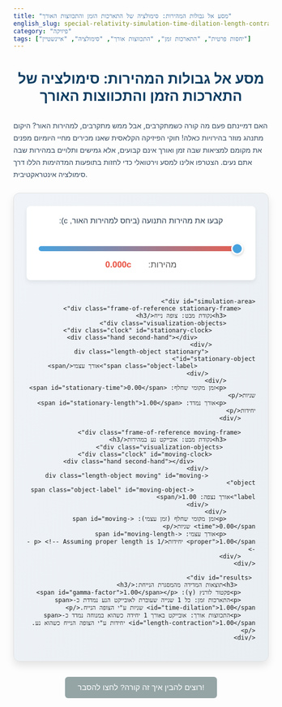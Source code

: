 ```yaml
---
title: "מסע אל גבולות המהירות: סימולציה של התארכות הזמן והתכווצות האורך"
english_slug: special-relativity-simulation-time-dilation-length-contraction
category: "פיזיקה"
tags: ["יחסות פרטית", "התארכות זמן", "התכווצות אורך", "סימולציה", "איינשטיין"]
---
```

# מסע אל גבולות המהירות: סימולציה של התארכות הזמן והתכווצות האורך

האם דמיינתם פעם מה קורה כשמתקרבים, אבל ממש מתקרבים, למהירות האור? היקום מתנהג מוזר בהירויות כאלה! חוקי הפיזיקה הקלאסית שאנו מכירים מחיי היומיום מפנים את מקומם למציאות שבה זמן ואורך אינם קבועים, אלא גמישים ותלויים במהירות שבה אתם נעים. הצטרפו אלינו למסע וירטואלי כדי לחזות בתופעות המדהימות הללו דרך סימולציה אינטראקטיבית.

<div id="app-container">
    <div id="controls">
        <label for="velocity-slider">קבעו את מהירות התנועה (ביחס למהירות האור, c):</label><br>
        <input type="range" id="velocity-slider" min="0" max="0.999" step="0.001" value="0">
        <div id="velocity-display-container">
             מהירות: <span id="velocity-display">0.000c</span>
        </div>
    </div>

    <div id="simulation-area">
        <div class="frame-of-reference stationary-frame">
            <h3>נקודת מבט: צופה נייח</h3>
            <div class="visualization-objects">
                <div class="clock" id="stationary-clock">
                    <div class="hand second-hand"></div>
                </div>
                 <div class="length-object stationary" id="stationary-object">
                    <span class="object-label">אורך עצמי</span>
                 </div>
            </div>
            <p>זמן מקומי שחלף: <span id="stationary-time">0.00</span> שניות</p>
            <p>אורך נמדד: <span id="stationary-length">1.00</span> יחידות</p>
        </div>

        <div class="frame-of-reference moving-frame">
            <h3>נקודת מבט: אובייקט נע במהירות</h3>
             <div class="visualization-objects">
                <div class="clock" id="moving-clock">
                     <div class="hand second-hand"></div>
                 </div>
                 <div class="length-object moving" id="moving-object">
                     <span class="object-label" id="moving-object-label">אורך נצפה: 1.00</span>
                 </div>
            </div>
            <p>זמן מקומי שחלף (זמן עצמי): <span id="moving-time">0.00</span> שניות</p>
            <p>אורך עצמי: <span id="moving-length-proper">1.00</span> יחידות</p> <!-- Assuming proper length is 1 -->
        </div>
    </div>

     <div id="results">
         <h3>תוצאות המדידה מהמסגרת הנייחת:</h3>
        <p>פקטור לורנץ (γ): <span id="gamma-factor">1.00</span></p>
        <p>התארכות זמן: כל 1 שנייה שעוברת לאובייקט הנע נמדדת כ-<span id="time-dilation">1.00</span> שניות ע"י הצופה הנייח.</p>
        <p>התכווצות אורך: אובייקט באורך 1 יחידה כשהוא במנוחה נמדד כ-<span id="length-contraction">1.00</span> יחידות ע"י הצופה הנייח כשהוא נע.</p>
    </div>
</div>

<button id="toggle-explanation">רוצים להבין איך זה קורה? לחצו להסבר!</button>

<div id="explanation" style="display: none;">
    <h2>מאחורי הקלעים: תורת היחסות הפרטית בהסבר פשוט</h2>
    <p>בתורת היחסות הפרטית, אלברט איינשטיין שינה את האופן שבו אנו מבינים את המרחב והזמן. הרעיון המרכזי הוא שמהירות האור (c) בריק היא קבועה ואוניברסלית - היא זהה לכל צופה, ללא קשר למהירות שלו. כדי שזה יהיה נכון, דברים מוזרים חייבים לקרות למרחב וזמן עצמם!</p>

    <h3>הזמן מתמתח: התארכות הזמן (Time Dilation)</h3>
    <p>אם יש לכם שני שעונים זהים, אחד לידכם ואחד נע ביחס אליכם במהירות גבוהה (v), אתם, כצופים נייחים, תראו שהשעון הנע "מתקתק" לאט יותר מהשעון שלכם. ככל שהמהירות v קרובה יותר ל-c, האפקט דרמטי יותר. נוסחת הקסם שמחברת בין הזמן שחלף בשעון הנייח (Δt) לזמן שחלף בשעון הנע (Δt₀ - הנקרא "זמן עצמי" כי הוא נמדד במסגרת המנוחה של השעון) היא: Δt = γ * Δt₀</p>
    <p>הגורם γ (אות יוונית גמא) נקרא "פקטור לורנץ" והוא מחושב כך: γ = 1 / √(1 - v²/c²). שימו לב: ככל ש-v עולה, v²/c² מתקרב ל-1, המכנה מתקרב ל-0, וגמא שואף לאינסוף! כלומר, בזמן ששנייה אחת חולפת בשעון הנע, כמות אינסופית של זמן יכולה לחלוף עבור צופה נייח כשהמהירות קרובה מאוד ל-c.</p>

    <h3>האורך מתכווץ: התכווצות האורך (Length Contraction)</h3>
    <p>באופן דומה, עצם שנע ביחס אליכם במהירות v ייראה לכם קצר יותר בכיוון התנועה מאורכו האמיתי (האורך העצמי, L₀, הנמדד כשהעצם במנוחה יחסית לצופה). הקשר כאן הפוך מהזמן: L = L₀ / γ. </p>
    <p>שוב, γ הוא פקטור לורנץ. ככל ש-v מתקרבת ל-c, גמא גדל, והאורך הנמדד (L) קטן ושואף לאפס. זה כאילו שהעצם נמעך או נדחס בכיוון התנועה מנקודת המבט של הצופה הנייח.</p>
    <p>הסימולציה שלפניכם מאפשרת לכם לשחק עם המהירות (v) ולראות באופן ויזואלי ועם מספרים כיצד פקטור לורנץ גדל, וכיצד הוא משפיע על התארכות הזמן (זמן השעון הנע עובר לאט יותר מבחינתכם) והתכווצות האורך (האובייקט הנע קצר יותר מבחינתכם).</p>
</div>

<style>
    #app-container {
        font-family: 'Heebo', sans-serif; /* Using Heebo or similar clean font */
        direction: rtl;
        text-align: right;
        padding: 25px;
        border: 1px solid #e0e0e0;
        border-radius: 12px;
        max-width: 900px;
        margin: 25px auto;
        background: linear-gradient(to bottom right, #f0f4f8, #e9eef2); /* Soft gradient background */
        box-shadow: 0 8px 16px rgba(0,0,0,0.1);
        overflow: hidden; /* Clear floats/margins */
    }

    h1, h2, h3 {
        color: #2c3e50; /* Dark blue/grey */
        text-align: center;
        margin-bottom: 20px;
        font-weight: 600;
    }

    h1 {
        margin-bottom: 30px;
        color: #0a3d62; /* Darker blue */
    }

    p {
        color: #34495e; /* Slightly lighter text color */
        line-height: 1.7;
    }

    #controls {
        margin-bottom: 35px;
        padding: 20px;
        background-color: #ffffff;
        border-radius: 8px;
        box-shadow: 0 4px 8px rgba(0,0,0,0.07);
        text-align: center;
    }

    #controls label {
        font-size: 1.1em;
        color: #2c3e50;
        margin-bottom: 10px;
        display: block;
    }

    #velocity-slider {
        width: 98%;
        margin-top: 15px;
        -webkit-appearance: none;
        appearance: none;
        height: 10px;
        background: linear-gradient(to right, #3498db, #e74c3c); /* Gradient for slider track */
        outline: none;
        opacity: 0.9;
        transition: opacity 0.2s ease-in-out;
        border-radius: 5px;
    }

    #velocity-slider:hover {
        opacity: 1;
    }

    #velocity-slider::-webkit-slider-thumb {
        -webkit-appearance: none;
        appearance: none;
        width: 24px;
        height: 24px;
        background: #3498db; /* Blue thumb */
        cursor: pointer;
        border-radius: 50%;
        border: 3px solid #ffffff;
        box-shadow: 0 2px 5px rgba(0,0,0,0.2);
        transition: background-color 0.3s ease;
    }
     #velocity-slider:hover::-webkit-slider-thumb {
         background-color: #2980b9; /* Darker blue on hover */
     }


    #velocity-slider::-moz-range-thumb {
        width: 24px;
        height: 24px;
        background: #3498db; /* Blue thumb */
        cursor: pointer;
        border-radius: 50%;
        border: 3px solid #ffffff;
        box-shadow: 0 2px 5px rgba(0,0,0,0.2);
        transition: background-color 0.3s ease;
    }
    #velocity-slider:hover::-moz-range-thumb {
        background-color: #2980b9; /* Darker blue on hover */
    }

     #velocity-display-container {
         margin-top: 15px;
         font-size: 1.2em;
         color: #555;
     }

    #velocity-display {
        font-weight: bold;
        color: #e74c3c; /* Red color for speed */
        min-width: 80px; /* Prevent jumping */
        display: inline-block;
        text-align: left; /* Align 'c' part nicely */
    }

    #simulation-area {
        display: flex;
        justify-content: space-around;
        gap: 30px;
        margin-bottom: 35px;
        flex-wrap: wrap;
    }

    .frame-of-reference {
        flex: 1;
        min-width: 280px; /* Ensure minimum width */
        padding: 20px;
        border: 1px solid #bdc3c7; /* Light grey border */
        border-radius: 8px;
        background-color: #ffffff;
        text-align: center;
        box-shadow: 0 4px 8px rgba(0,0,0,0.07);
        transition: border-color 0.3s ease, box-shadow 0.3s ease;
    }

    .moving-frame {
         border-color: #3498db; /* Blue border for moving frame */
         box-shadow: 0 4px 12px rgba(52, 152, 219, 0.2); /* Blue shadow */
    }


    .visualization-objects {
        display: flex;
        justify-content: space-around;
        align-items: center;
        margin: 20px 0;
        min-height: 100px; /* Ensure space even if objects shrink */
    }

    .clock {
        width: 90px;
        height: 90px;
        border: 4px solid #333;
        border-radius: 50%;
        margin: 0 10px;
        position: relative;
        background-color: #ecf0f1; /* Light background */
        box-shadow: inset 0 0 10px rgba(0,0,0,0.1);
        flex-shrink: 0; /* Prevent shrinking */
    }

    .clock::after { /* Center dot */
        content: '';
        position: absolute;
        top: 50%;
        left: 50%;
        width: 8px;
        height: 8px;
        background: #333;
        border-radius: 50%;
        transform: translate(-50%, -50%);
        z-index: 2;
    }

     .clock .hand {
        position: absolute;
        bottom: 50%;
        left: 50%;
        width: 4px;
        height: 40%;
        background: #e74c3c; /* Red hand */
        transform-origin: bottom center;
        transform: translateX(-50%) rotate(0deg);
        z-index: 1;
        border-radius: 2px;
     }

    .length-object {
        height: 25px; /* Thicker bar */
        background-color: #2ecc71; /* Emerald green */
        margin: 0 10px;
        border-radius: 4px;
        transition: width 0.3s ease-out, background-color 0.3s ease; /* Smooth transitions */
        position: relative;
        display: flex; /* For centering label */
        justify-content: center;
        align-items: center;
        color: white;
        font-weight: bold;
        text-shadow: 1px 1px 2px rgba(0,0,0,0.2);
         min-width: 30px; /* Prevent it from disappearing completely at high speeds */
    }

     .object-label {
         position: absolute;
         top: -25px;
         font-size: 0.9em;
         color: #555;
         white-space: nowrap; /* Keep label on one line */
     }

    .length-object.stationary {
        width: 80%; /* Base length visualization percentage */
    }
    .length-object.moving {
         width: 80%; /* Base width, will be modified by JS */
    }

     #moving-object-label {
         top: auto; /* Override top positioning */
         bottom: -25px; /* Position label below */
         color: #3498db; /* Blue color for moving object label */
         font-size: 1em;
         font-weight: bold;
         text-shadow: none;
     }


    #results {
        margin-top: 30px;
        padding: 20px;
        background-color: #eef;
        border-radius: 8px;
        text-align: center;
        box-shadow: 0 4px 8px rgba(0,0,0,0.07);
    }

    #results h3 {
         margin-bottom: 15px;
         color: #2c3e50;
    }

    #results p {
        margin: 10px 0;
        font-size: 1.15em;
        color: #34495e;
    }

    #results span {
        font-weight: bold;
        color: #e74c3c; /* Red color for result values */
    }

    #toggle-explanation {
        display: block;
        margin: 30px auto;
        padding: 12px 25px;
        background-color: #95a5a6; /* Grey */
        color: white;
        border: none;
        border-radius: 6px;
        cursor: pointer;
        font-size: 1.1em;
        transition: background-color 0.3s ease, transform 0.1s ease;
        font-family: 'Heebo', sans-serif;
    }

    #toggle-explanation:hover {
        background-color: #7f8c8d; /* Darker grey */
    }

    #toggle-explanation:active {
        transform: scale(0.98); /* Press effect */
    }


    #explanation {
        margin-top: 25px;
        padding: 25px;
        border: 1px solid #bdc3c7;
        border-radius: 8px;
        background-color: #ffffff;
        line-height: 1.8;
        box-shadow: 0 4px 8px rgba(0,0,0,0.07);
    }

    #explanation h2, #explanation h3 {
        text-align: right;
        color: #2c3e50;
        margin-bottom: 15px;
        border-bottom: 2px solid #ecf0f1; /* Light line */
        padding-bottom: 8px;
    }

    #explanation p {
        margin-bottom: 18px;
        color: #34495e;
    }

    /* Add some simple responsive adjustments */
    @media (max-width: 700px) {
        #simulation-area {
            flex-direction: column;
            align-items: center;
        }
        .frame-of-reference {
            width: 95%;
            margin-bottom: 20px;
        }
    }

</style>

<script>
    const velocitySlider = document.getElementById('velocity-slider');
    const velocityDisplay = document.getElementById('velocity-display');
    const gammaFactorDisplay = document.getElementById('gamma-factor');
    const timeDilationDisplay = document.getElementById('time-dilation');
    const lengthContractionDisplay = document.getElementById('length-contraction');
    const movingObject = document.getElementById('moving-object');
    const movingObjectLabel = document.getElementById('moving-object-label');
    const toggleExplanationButton = document.getElementById('toggle-explanation');
    const explanationDiv = document.getElementById('explanation');

    const stationaryClockHand = document.querySelector('#stationary-clock .hand');
    const movingClockHand = document.querySelector('#moving-clock .hand');


    // Base values for visualization (using relative units/percentages where possible)
    const baseLengthPercentage = 80; // Base width in percentage for the stationary object

    // Function to calculate Lorentz factor (gamma)
    function calculateGamma(v) {
        // Use a small epsilon to prevent division by zero near v=1
        const vSquared = v * v;
        if (vSquared >= 1) return 1000; // Return a large number for practical simulation purposes near c
        const gamma = 1 / Math.sqrt(1 - vSquared);
         // Cap gamma at a high value to avoid display issues with infinity
         return Math.min(gamma, 500); // Cap gamma at 500 for visualization
    }

    // Function to update simulation visuals and numbers based on velocity
    function updateSimulationVisuals(v) {
        const gamma = calculateGamma(v);

        // Update displays
        velocityDisplay.textContent = v.toFixed(3) + 'c';
        gammaFactorDisplay.textContent = gamma.toFixed(2);

        // Time Dilation Factor: Δt = γ * Δt₀. Display shows γ.
        timeDilationDisplay.textContent = gamma.toFixed(2);

        // Length Contraction Factor: L = L₀ / γ. Display shows 1/γ.
        const lengthContractionFactor = 1 / gamma;
        lengthContractionDisplay.textContent = lengthContractionFactor.toFixed(2);

        // Update moving object width visualization
        // Observed width is (baseLength / gamma)%
        const observedWidthPercentage = baseLengthPercentage / gamma;
        movingObject.style.width = observedWidthPercentage + '%';

        // Update moving object label
        movingObjectLabel.textContent = `אורך נצפה: ${lengthContractionFactor.toFixed(2)}`;

         // Change color based on speed for visual emphasis
         if (v > 0.95) {
             movingObject.style.backgroundColor = '#e74c3c'; // Red
             movingClockHand.style.backgroundColor = '#e74c3c';
         } else if (v > 0.8) {
             movingObject.style.backgroundColor = '#f39c12'; // Orange
             movingClockHand.style.backgroundColor = '#f39c12';
         } else if (v > 0.5) {
              movingObject.style.backgroundColor = '#f1c40f'; // Yellow
              movingClockHand.style.backgroundColor = '#f1c40f';
         }
         else {
             movingObject.style.backgroundColor = '#2ecc71'; // Green
             movingClockHand.style.backgroundColor = '#e74c3c'; // Back to red hand
         }

         // Update border color of moving frame
         if (v > 0.9) {
             document.querySelector('.moving-frame').style.borderColor = '#e74c3c'; /* Red border */
              document.querySelector('.moving-frame').style.boxShadow = '0 4px 12px rgba(231, 76, 60, 0.3)'; /* Red shadow */
         } else if (v > 0.5) {
             document.querySelector('.moving-frame').style.borderColor = '#f1c40f'; /* Yellow border */
              document.querySelector('.moving-frame').style.boxShadow = '0 4px 12px rgba(241, 196, 15, 0.3)'; /* Yellow shadow */
         }
         else {
             document.querySelector('.moving-frame').style.borderColor = '#3498db'; /* Blue border */
             document.querySelector('.moving-frame').style.boxShadow = '0 4px 12px rgba(52, 152, 219, 0.2)'; /* Blue shadow */
         }

    }

    // Event listener for slider change
    velocitySlider.addEventListener('input', (event) => {
        const v = parseFloat(event.target.value);
        updateSimulationVisuals(v);
    });

    // Initial update on page load
    updateSimulationVisuals(parseFloat(velocitySlider.value));

    // Toggle explanation visibility
    toggleExplanationButton.addEventListener('click', () => {
        if (explanationDiv.style.display === 'none') {
            explanationDiv.style.display = 'block';
            toggleExplanationButton.textContent = 'הסתר הסבר';
        } else {
            explanationDiv.style.display = 'none';
            toggleExplanationButton.textContent = 'רוצים להבין איך זה קורה? לחצו להסבר!';
        }
    });

    // Clock animation and time display update (simulating passage of time)
    let stationaryTime = 0; // Time elapsed in the stationary frame (seconds)
    let movingTimeProper = 0; // Proper time elapsed in the moving frame (seconds)
    const simulationSpeed = 0.1; // Simulate 0.1 stationary seconds per interval
    const intervalMs = 100; // Update every 100ms

    const stationaryTimeDisplay = document.getElementById('stationary-time');
    const movingTimeDisplay = document.getElementById('moving-time'); // This displays proper time in moving frame

    // Total degrees for one full rotation (1 second represented by 360 degrees)
    const degreesPerSecond = 360;

    setInterval(() => {
        const v = parseFloat(velocitySlider.value);
        const gamma = calculateGamma(v);

        // Time elapsed in the stationary frame in this interval
        const deltaTimeStationary = simulationSpeed;
        stationaryTime += deltaTimeStationary;

        // Time elapsed in the moving frame in this interval (proper time)
        // Δt_moving_proper = Δt_stationary / gamma
        const deltaTimeMovingProper = deltaTimeStationary / gamma;
        movingTimeProper += deltaTimeMovingProper;

        // Update numerical time displays
        stationaryTimeDisplay.textContent = stationaryTime.toFixed(2);
        movingTimeDisplay.textContent = movingTimeProper.toFixed(2);

        // Update clock hand rotation
        // Stationary hand rotates based on stationaryTime
        const stationaryRotation = (stationaryTime % 1) * degreesPerSecond; // Calculate rotation based on fractional second
        stationaryClockHand.style.transform = `translateX(-50%) rotate(${stationaryRotation}deg)`;

        // Moving hand rotates based on movingTimeProper
         const movingRotation = (movingTimeProper % 1) * degreesPerSecond; // Calculate rotation based on fractional proper second
         movingClockHand.style.transform = `translateX(-50%) rotate(${movingRotation}deg)`;


         // Simple reset to prevent numbers from getting too large
         const resetThreshold = 30; // Reset after 30 simulated stationary seconds
         if (stationaryTime >= resetThreshold) {
             stationaryTime = stationaryTime % resetThreshold; // Keep remainder for smoother reset? Or just reset to 0. Let's reset to 0.
             stationaryTime = 0;
             movingTimeProper = 0; // Reset moving time as well
             // On reset, update displays immediately to show 0
             stationaryTimeDisplay.textContent = stationaryTime.toFixed(2);
             movingTimeDisplay.textContent = movingTimeProper.toFixed(2);
         }


    }, intervalMs); // Update every intervalMs milliseconds

    // Set initial visual properties for the stationary objects (assuming proper length is 1 unit)
    document.getElementById('stationary-object').style.width = baseLengthPercentage + '%';
    document.getElementById('stationary-length').textContent = (1).toFixed(2); // Show 1.00 unit
     document.getElementById('moving-length-proper').textContent = (1).toFixed(2); // Show 1.00 unit for proper length

</script>
